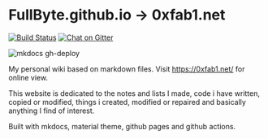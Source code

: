 # FullByte.github.io -> 0xfab1.net

<p>
  <a href="https://github.com/FullByte/FullByte.github.io/actions"><img
    src="https://github.com/FullByte/FullByte.github.io/workflows/mkdocs%20gh-deploy/badge.svg?branch=master"
    alt="Build Status"
  /></a>
  <a href="https://gitter.im/FullByte/community"><img 
    src="https://badges.gitter.im/FullByte.github.io.svg"
    alt="Chat on Gitter"
  /></a>
</p>

![mkdocs gh-deploy](https://github.com/FullByte/FullByte.github.io/workflows/mkdocs%20gh-deploy/badge.svg?branch=master)


My personal wiki based on markdown files.
Visit <https://0xfab1.net/> for online view.

This website is dedicated to the notes and lists I made, code i have written, copied or modified, things i created, modified or repaired and basically anything I find of interest.

Built with mkdocs, material theme, github pages and github actions.
